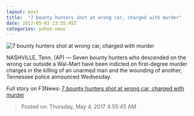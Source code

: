 ```yaml
---
layout: post
title:  "7 bounty hunters shot at wrong car, charged with murder"
date: 2017-05-03 23:55:45Z
categories: yahoo-news
---
```


![7 bounty hunters shot at wrong car, charged with murder](https://s.yimg.com/uu/api/res/1.2/ksAc.lBfFZ9ES2zuACgo_g--/aD0yMTgzO3c9MjU3NTtzbT0xO2FwcGlkPXl0YWNoeW9u/http://media.zenfs.com/en_us/News/ap_webfeeds/b531730e24174494a2d46faec5ccde7f.jpg)

NASHVILLE, Tenn. (AP) — Seven bounty hunters who descended on the wrong car outside a Wal-Mart have been indicted on first-degree murder charges in the killing of an unarmed man and the wounding of another, Tennessee police announced Wednesday.


Full story on F3News: [7 bounty hunters shot at wrong car, charged with murder](http://www.f3nws.com/n/vfMnvD)

> Posted on: Thursday, May 4, 2017 4:55:45 AM
